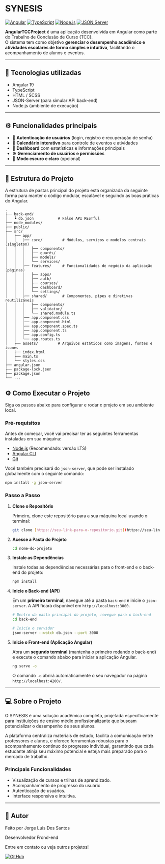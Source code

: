 # SYNESIS

[![Angular](https://img.shields.io/badge/Angular-19-DD0031?logo=angular&logoColor=white)](https://angular.io/) 
[![TypeScript](https://img.shields.io/badge/TypeScript-4.9-3178C6?logo=typescript&logoColor=white)](https://www.typescriptlang.org/)
[![Node.js](https://img.shields.io/badge/Node.js-22-339933?logo=node.js&logoColor=white)](https://nodejs.org/)
[![JSON Server](https://img.shields.io/badge/JSON--Server-FE692B?logo=json&logoColor=white)](https://github.com/typicode/json-server)

**AngularTCCProject** é uma aplicação desenvolvida em Angular como parte do Trabalho de Conclusão de Curso (TCC).  
O sistema tem como objetivo **gerenciar o desempenho acadêmico e atividades escolares de forma simples e intuitiva**, facilitando o acompanhamento de alunos e eventos.

---

## 🚀 Tecnologias utilizadas

- Angular 19  
- TypeScript  
- HTML / SCSS  
- JSON-Server (para simular API back-end)  
- Node.js (ambiente de execução)  

---

## ⚙️ Funcionalidades principais

- 🔐 **Autenticação de usuários** (login, registro e recuperação de senha)  
- 📅 **Calendário interativo** para controle de eventos e atividades  
- 🧾 **Dashboard** com estatísticas e informações principais  
- ⚙️ **Gerenciamento de usuários e permissões**  
- 🌙 **Modo escuro e claro** (opcional)  

---


## 🧩 Estrutura do Projeto

A estrutura de pastas principal do projeto está organizada da seguinte forma para manter o código modular, escalável e seguindo as boas práticas do Angular.

```
.
├── back-end/
│   ┗ db.json           # False API RESTful 
├── node_modules/
├── public/
├── src/
│   ├── app/
│   │   ├── core/         # Módulos, serviços e modelos centrais (singleton)
│   │   │   ├── components/
│   │   │   ├── guards/
│   │   │   ├── models/
│   │   │   └── services/
│   │   ├── features/     # Funcionalidades de negócio da aplicação (páginas)
│   │   │   ├── apps/
│   │   │   ├── auth/
│   │   │   ├── courses/
│   │   │   ├── dashboard/
│   │   │   └── settings/
│   │   ├── shared/       # Componentes, pipes e diretivas reutilizáveis
│   │   │   ├── components/
│   │   │   ├── validator/
│   │   │   └── shared.module.ts
│   │   ├── app.component.css
│   │   ├── app.component.html
│   │   ├── app.component.spec.ts
│   │   ├── app.component.ts
│   │   ├── app.config.ts
│   │   └── app.routes.ts
│   ├── assets/         # Arquivos estáticos como imagens, fontes e ícones
│   ├── index.html
│   ├── main.ts
│   └── styles.css
├── angular.json
├── package-lock.json
├── package.json
└── ...
```


## ⚙️ Como Executar o Projeto

Siga os passos abaixo para configurar e rodar o projeto em seu ambiente local.

### Pré-requisitos

Antes de começar, você vai precisar ter as seguintes ferramentas instaladas em sua máquina:
* [Node.js](https://nodejs.org/en/) (Recomendado: versão LTS)
* [Angular CLI](https://angular.io/cli)
* [Git](https://git-scm.com)

Você também precisará do `json-server`, que pode ser instalado globalmente com o seguinte comando:
```bash
npm install -g json-server
```

### Passo a Passo

1.  **Clone o Repositório**
    
    Primeiro, clone este repositório para a sua máquina local usando o terminal:
    ```bash
    git clone [https://seu-link-para-o-repositorio.git](https://seu-link-para-o-repositorio.git)
    ```

2.  **Acesse a Pasta do Projeto**
    
    ```bash
    cd nome-do-projeto
    ```

3.  **Instale as Dependências**
    
    Instale todas as dependências necessárias para o front-end e o back-end do projeto:
    ```bash
    npm install
    ```

4.  **Inicie o Back-end (API)**
    
    Em um **primeiro terminal**, navegue até a pasta `back-end` e inicie o `json-server`. A API ficará disponível em `http://localhost:3000`.
    ```bash
    # Dentro da pasta principal do projeto, navegue para o back-end
    cd back-end

    # Inicie o servidor
    json-server --watch db.json --port 3000
    ```

5.  **Inicie o Front-end (Aplicação Angular)**
    
    Abra um **segundo terminal** (mantenha o primeiro rodando o back-end) e execute o comando abaixo para iniciar a aplicação Angular.
    ```bash
    ng serve -o
    ```
    O comando `-o` abrirá automaticamente o seu navegador na página `http://localhost:4200/`.

---

## 💻 Sobre o Projeto

O SYNESIS é uma solução acadêmica completa, projetada especificamente para instituições de ensino médio profissionalizante que buscam potencializar o desempenho de seus alunos.

A plataforma centraliza materiais de estudo, facilita a comunicação entre professores e alunos, e oferece ferramentas robustas para o acompanhamento contínuo do progresso individual, garantindo que cada estudante atinja seu máximo potencial e esteja mais preparado para o mercado de trabalho.

### Principais Funcionalidades
* Visualização de cursos e trilhas de aprendizado.
* Acompanhamento de progresso do usuário.
* Autenticação de usuários.
* Interface responsiva e intuitiva.

---
## 👤 Autor

Feito por  Jorge Luis Dos Santos

Desenvolvedor Frond-end

Entre em contato ou veja outros projetos!

[![GitHub](https://img.shields.io/badge/GitHub-181717?style=for-the-badge&logo=github&logoColor=white)](https://github.com/Exorcista01)
